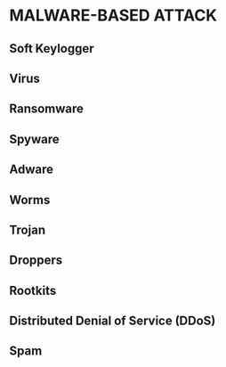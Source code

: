 # MALWARE-BASED ATTACK

## Soft Keylogger

## Virus

## Ransomware

## Spyware

## Adware

## Worms

## Trojan

## Droppers

## Rootkits

## Distributed Denial of Service (DDoS)

## Spam